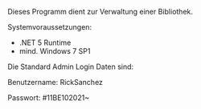 Dieses Programm dient zur Verwaltung einer Bibliothek.


Systemvoraussetzungen:
- .NET 5 Runtime
- mind. Windows 7 SP1

Die Standard Admin Login Daten sind:

Benutzername: RickSanchez

Passwort: #11BE102021~

